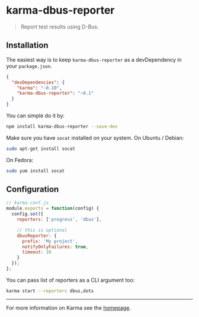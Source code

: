 # karma-dbus-reporter

> Report test results using D-Bus.

## Installation

The easiest way is to keep `karma-dbus-reporter` as a devDependency in your `package.json`.
```json
{
  "devDependencies": {
    "karma": "~0.10",
    "karma-dbus-reporter": "~0.1"
  }
}
```

You can simple do it by:
```bash
npm install karma-dbus-reporter --save-dev
```

Make sure you have `socat` installed on your system. On Ubuntu / Debian:
```bash
sudo apt-get install socat
```
On Fedora:
```bash
sudo yum install socat
```

###

## Configuration
```js
// karma.conf.js
module.exports = function(config) {
  config.set({
    reporters: ['progress', 'dbus'],

    // this is optional
    dbusReporter: {
      prefix: 'My project',
      notifyOnlyFailures: true,
      timeout: 10
    }
  });
};
```

You can pass list of reporters as a CLI argument too:
```bash
karma start --reporters dbus,dots
```

----

For more information on Karma see the [homepage].


[homepage]: http://karma-runner.github.com
